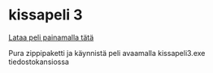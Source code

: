 # kissapeli 3
[Lataa peli painamalla tätä](https://github.com/Grillaaja/kissapeli3exe/zipball/master/)

Pura zippipaketti ja käynnistä peli avaamalla kissapeli3.exe tiedostokansiossa
